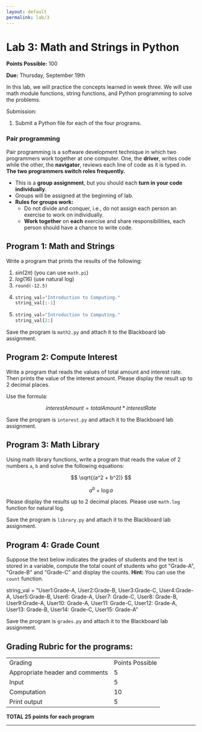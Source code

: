 ```yaml
---
layout: default
permalink: lab/3
---
```


# Lab 3: Math and Strings in Python

__Points Possible:__ 100

__Due:__ Thursday, September 19th 

In this lab, we will practice the concepts learned in week three. We will use math module functions, string functions, and Python programming to solve the problems.

Submission:
1.	Submit a Python file for each of the four programs.

### Pair programming

Pair programming is a software development technique in which two programmers work together at one computer. One, the **driver**, writes code while the other, the **navigator**, reviews each line of code as it is typed in. **The two programmers switch roles frequently.**

* This is a **group assignment**, but you should each **turn in your code individually**. 
* Groups will be assigned at the beginning of lab.
* **Rules for groups work:**
    * Do not divide and conquer, i.e., do not assign each person an exercise to work on individually.
    * **Work together** on **each** exercise and share responsibilities, each person should have a chance to write code.


## Program 1: Math and Strings


Write a program that prints the results of the following:

1.	$sin(2 \pi)$				(you can use `math.pi`)
2.	$log(16)$				(use natural log)
3.	`round(-12.5)`
4.	
   ```python
   string_val="Introduction to Computing."
   string_val[:-1]
   ```
5.	
   ```python
   string_val="Introduction to Computing."
   string_val[2:]
   ```

Save the program is `math2.py` and attach it to the Blackboard lab assignment. 


## Program 2: Compute Interest

Write a program that reads the values of total amount and interest rate. Then prints the value of the interest amount. Please display the result up to 2 decimal places.

Use the formula:

$$
interestAmount = totalAmount * interestRate
$$

Save the program is `interest.py` and attach it to the Blackboard lab assignment. 

## Program 3: Math Library

Using math library functions, write a program that reads the value of 2 numbers `a`, `b` and solve the following equations:

$$
\sqrt{(a^2 + b^2)}
$$

$$
a^b + \log a
$$

Please display the results up to 2 decimal places. Please use `math.log` function for natural log.

Save the program is `library.py` and attach it to the Blackboard lab assignment. 


## Program 4: Grade Count

Suppose the text below indicates the grades of students and the text is stored in a variable, compute the total count of students who got "Grade-A", "Grade-B" and "Grade-C" and display the counts. **Hint:** You can use the `count` function.

string_val = "User1:Grade-A, User2:Grade-B, User3:Grade-C, User4:Grade-A, User5:Grade-B, User6: Grade-A, User7: Grade-C, User8: Grade-B, User9:Grade-A, User10: Grade-A, User11: Grade-C, User12: Grade-A, User13: Grade-B, User14: Grade-C, User15: Grade-A"

Save the program is `grades.py` and attach it to the Blackboard lab assignment. 


## Grading Rubric for the programs:

<table>
    <tr>
        <td>Grading</td>
        <td>Points Possible</td>
    </tr>
    <tr>
        <td>Appropriate header and comments</td>
        <td>5</td>
    </tr>
    <tr>
        <td>Input</td>
        <td>5</td>
    </tr>
    <tr>
        <td>Computation</td>
        <td>10</td>
    </tr>
    <tr>
        <td>Print output</td>
        <td>5</td>
    </tr>
</table>



**TOTAL	25 points for each program**

---